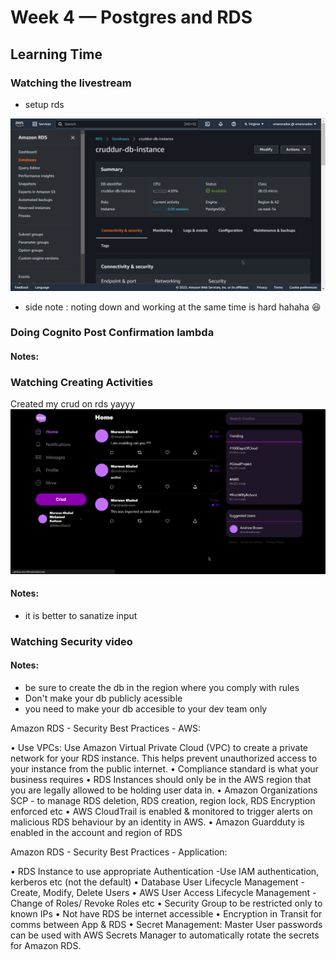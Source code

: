 # Week 4 — Postgres and RDS


## Learning Time

### Watching the livestream

* setup rds

![](assets/week4/rds_setup.png)

* side note : noting down and working at the same time is hard hahaha 😆

### Doing Cognito Post Confirmation lambda

#### Notes:

### Watching Creating Activities
Created my crud on rds yayyy
![](assets/week4/first_crud.png)
#### Notes:
* it is better to sanatize input 

### Watching Security video

#### Notes:
* be sure to create the db in the region where you comply with rules
* Don't make your db publicly acessible
* you need to make your db accesible to your dev team only

Amazon RDS - Security Best Practices - AWS:

• Use VPCs: Use Amazon Virtual Private Cloud (VPC) to create a private
network for your RDS instance. This helps prevent unauthorized access
to your instance from the public internet.
• Compliance standard is what your business requires
• RDS Instances should only be in the AWS region that you are legally
allowed to be holding user data in.
• Amazon Organizations SCP - to manage RDS deletion, RDS creation,
region lock, RDS Encryption enforced etc
• AWS CloudTrail is enabled & monitored to trigger alerts on malicious
RDS behaviour by an identity in AWS.
• Amazon Guardduty is enabled in the account and region of RDS


Amazon RDS - Security Best Practices - Application:


• RDS Instance to use appropriate Authentication -Use IAM
authentication, kerberos etc (not the default)
• Database User Lifecycle Management - Create, Modify, Delete Users
• AWS User Access Lifecycle Management - Change of Roles/ Revoke
Roles etc
• Security Group to be restricted only to known IPs
• Not have RDS be internet accessible
• Encryption in Transit for comms between App & RDS
• Secret Management: Master User passwords can be used with AWS
Secrets Manager to automatically rotate the secrets for Amazon RDS.
